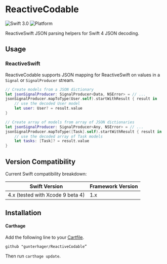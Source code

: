 # ReactiveCodable
![Swift 3.0](https://img.shields.io/badge/Swift-4.0-orange.svg)
![Platform](https://img.shields.io/badge/platform-iOS-lightgrey.svg)

ReactiveSwift JSON parsing helpers for Swift 4 JSON decoding.

## Usage

### ReactiveSwift

ReactiveCodable supports JSON mapping for ReactiveSwift on values in a `Signal` or `SignalProducer` stream.

```swift
// Create models from a JSON dictionary
let jsonSignalProducer: SignalProducer<Data, NSError> = // ...
jsonSignalProducer.mapToType(User.self).startWithResult { result in
    // use the decoded User model
    let user: User? = result.value
}

// Create array of models from array of JSON dictionaries
let jsonSignalProducer: SignalProducer<Any, NSError> = // ...
jsonSignalProducer.mapToType([Task].self).startWithResult { result in
    // use the decoded array of Task models
    let tasks: [Task]? = result.value
}
```



## Version Compatibility

Current Swift compatibility breakdown:

| Swift Version                    | Framework Version |
| -------------------------------- | ----------------- |
| 4.x (tested with Xcode 9 beta 4) | 1.x               |

## Installation

#### Carthage

Add the following line to your [Cartfile](https://github.com/Carthage/Carthage/blob/master/Documentation/Artifacts.md#cartfile).

```
github "gunterhager/ReactiveCodable”
```

Then run `carthage update`.

#### 